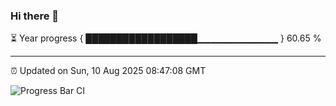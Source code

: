 ### Hi there 👋

⏳ Year progress { ██████████████████▁▁▁▁▁▁▁▁▁▁▁▁ } 60.65 %

---

⏰ Updated on Sun, 10 Aug 2025 08:47:08 GMT

![Progress Bar CI](https://github.com/IshwaranRudhara/GIT-ACTION/workflows/Progress%20Bar%20CI/badge.svg)
